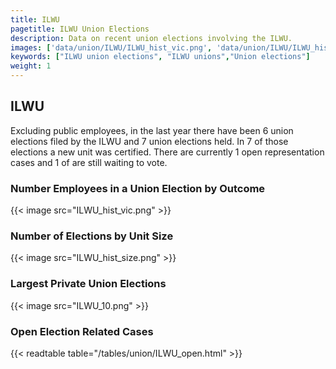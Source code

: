 ```yaml
---
title: ILWU
pagetitle: ILWU Union Elections
description: Data on recent union elections involving the ILWU.
images: ['data/union/ILWU/ILWU_hist_vic.png', 'data/union/ILWU/ILWU_hist_size.png', 'data/union/ILWU/ILWU_10.png']
keywords: ["ILWU union elections", "ILWU unions","Union elections"]
weight: 1
---
```

##  ILWU

Excluding public employees, in the last year there have been 6 union elections filed by the ILWU and 7 union elections held. In 7 of those elections a new unit was certified. There are currently 1 open representation cases and 1 of are still waiting to vote.

### Number Employees in a Union Election by Outcome
{{< image src="ILWU_hist_vic.png" >}}

### Number of Elections by Unit Size
{{< image src="ILWU_hist_size.png" >}}

### Largest Private Union Elections
{{< image src="ILWU_10.png" >}}

### Open Election Related Cases
{{< readtable table="/tables/union/ILWU_open.html" >}}

